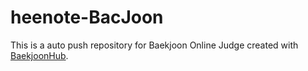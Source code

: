 # heenote-BacJoon
This is a auto push repository for Baekjoon Online Judge created with [BaekjoonHub](https://github.com/BaekjoonHub/BaekjoonHub).
